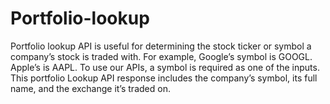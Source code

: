 # Portfolio-lookup
Portfolio lookup API is useful for determining the stock ticker or symbol a company’s stock is traded with.
For example, Google’s symbol is GOOGL. Apple’s is AAPL. To use our APIs, a symbol is required as one of the inputs. This portfolio Lookup API response includes the company’s symbol, its full name, and the exchange it’s traded on.

